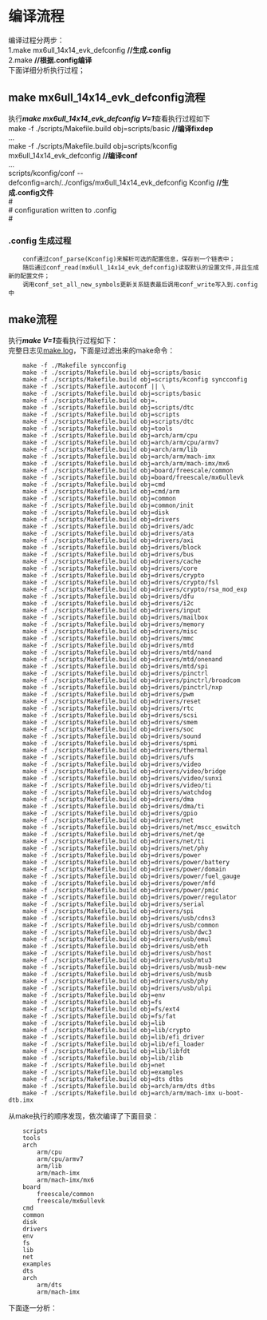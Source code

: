 # 编译流程
编译过程分两步：  
		1.make mx6ull_14x14_evk_defconfig   **//生成.config**  
		2.make  **//根据.config编译**  
下面详细分析执行过程；
## make mx6ull_14x14_evk_defconfig流程
执行***make mx6ull_14x14_evk_defconfig V=1***查看执行过程如下  
		make -f ./scripts/Makefile.build obj=scripts/basic  **//编译fixdep**  
		...       
		make -f ./scripts/Makefile.build obj=scripts/kconfig mx6ull_14x14_evk_defconfig **//编译conf**   
  		...   
  		scripts/kconfig/conf  --defconfig=arch/../configs/mx6ull_14x14_evk_defconfig Kconfig  **//生成.config文件**  
		#  
		# configuration written to .config  
		#  

### .config 生成过程
		conf通过conf_parse(Kconfig)来解析可选的配置信息，保存到一个链表中；
		随后通过conf_read(mx6ull_14x14_evk_defconfig)读取默认的设置文件,并且生成新的配置文件；
		调用conf_set_all_new_symbols更新关系链表最后调用conf_write写入到.config中

## make流程
执行***make V=1***查看执行过程如下：  
完整日志见[make.log](./logs/make.log)，下面是过滤出来的make命令：  

		make -f ./Makefile syncconfig
		make -f ./scripts/Makefile.build obj=scripts/basic
		make -f ./scripts/Makefile.build obj=scripts/kconfig syncconfig
		make -f ./scripts/Makefile.autoconf || \
		make -f ./scripts/Makefile.build obj=scripts/basic
		make -f ./scripts/Makefile.build obj=.
		make -f ./scripts/Makefile.build obj=scripts/dtc
		make -f ./scripts/Makefile.build obj=scripts
		make -f ./scripts/Makefile.build obj=scripts/dtc
		make -f ./scripts/Makefile.build obj=tools
		make -f ./scripts/Makefile.build obj=arch/arm/cpu
		make -f ./scripts/Makefile.build obj=arch/arm/cpu/armv7
		make -f ./scripts/Makefile.build obj=arch/arm/lib
		make -f ./scripts/Makefile.build obj=arch/arm/mach-imx
		make -f ./scripts/Makefile.build obj=arch/arm/mach-imx/mx6
		make -f ./scripts/Makefile.build obj=board/freescale/common
		make -f ./scripts/Makefile.build obj=board/freescale/mx6ullevk
		make -f ./scripts/Makefile.build obj=cmd
		make -f ./scripts/Makefile.build obj=cmd/arm
		make -f ./scripts/Makefile.build obj=common
		make -f ./scripts/Makefile.build obj=common/init
		make -f ./scripts/Makefile.build obj=disk
		make -f ./scripts/Makefile.build obj=drivers
		make -f ./scripts/Makefile.build obj=drivers/adc
		make -f ./scripts/Makefile.build obj=drivers/ata
		make -f ./scripts/Makefile.build obj=drivers/axi
		make -f ./scripts/Makefile.build obj=drivers/block
		make -f ./scripts/Makefile.build obj=drivers/bus
		make -f ./scripts/Makefile.build obj=drivers/cache
		make -f ./scripts/Makefile.build obj=drivers/core
		make -f ./scripts/Makefile.build obj=drivers/crypto
		make -f ./scripts/Makefile.build obj=drivers/crypto/fsl
		make -f ./scripts/Makefile.build obj=drivers/crypto/rsa_mod_exp
		make -f ./scripts/Makefile.build obj=drivers/dfu
		make -f ./scripts/Makefile.build obj=drivers/i2c
		make -f ./scripts/Makefile.build obj=drivers/input
		make -f ./scripts/Makefile.build obj=drivers/mailbox
		make -f ./scripts/Makefile.build obj=drivers/memory
		make -f ./scripts/Makefile.build obj=drivers/misc
		make -f ./scripts/Makefile.build obj=drivers/mmc
		make -f ./scripts/Makefile.build obj=drivers/mtd
		make -f ./scripts/Makefile.build obj=drivers/mtd/nand
		make -f ./scripts/Makefile.build obj=drivers/mtd/onenand
		make -f ./scripts/Makefile.build obj=drivers/mtd/spi
		make -f ./scripts/Makefile.build obj=drivers/pinctrl
		make -f ./scripts/Makefile.build obj=drivers/pinctrl/broadcom
		make -f ./scripts/Makefile.build obj=drivers/pinctrl/nxp
		make -f ./scripts/Makefile.build obj=drivers/pwm
		make -f ./scripts/Makefile.build obj=drivers/reset
		make -f ./scripts/Makefile.build obj=drivers/rtc
		make -f ./scripts/Makefile.build obj=drivers/scsi
		make -f ./scripts/Makefile.build obj=drivers/smem
		make -f ./scripts/Makefile.build obj=drivers/soc
		make -f ./scripts/Makefile.build obj=drivers/sound
		make -f ./scripts/Makefile.build obj=drivers/spmi
		make -f ./scripts/Makefile.build obj=drivers/thermal
		make -f ./scripts/Makefile.build obj=drivers/ufs
		make -f ./scripts/Makefile.build obj=drivers/video
		make -f ./scripts/Makefile.build obj=drivers/video/bridge
		make -f ./scripts/Makefile.build obj=drivers/video/sunxi
		make -f ./scripts/Makefile.build obj=drivers/video/ti
		make -f ./scripts/Makefile.build obj=drivers/watchdog
		make -f ./scripts/Makefile.build obj=drivers/dma
		make -f ./scripts/Makefile.build obj=drivers/dma/ti
		make -f ./scripts/Makefile.build obj=drivers/gpio
		make -f ./scripts/Makefile.build obj=drivers/net
		make -f ./scripts/Makefile.build obj=drivers/net/mscc_eswitch
		make -f ./scripts/Makefile.build obj=drivers/net/qe
		make -f ./scripts/Makefile.build obj=drivers/net/ti
		make -f ./scripts/Makefile.build obj=drivers/net/phy
		make -f ./scripts/Makefile.build obj=drivers/power
		make -f ./scripts/Makefile.build obj=drivers/power/battery
		make -f ./scripts/Makefile.build obj=drivers/power/domain
		make -f ./scripts/Makefile.build obj=drivers/power/fuel_gauge
		make -f ./scripts/Makefile.build obj=drivers/power/mfd
		make -f ./scripts/Makefile.build obj=drivers/power/pmic
		make -f ./scripts/Makefile.build obj=drivers/power/regulator
		make -f ./scripts/Makefile.build obj=drivers/serial
		make -f ./scripts/Makefile.build obj=drivers/spi
		make -f ./scripts/Makefile.build obj=drivers/usb/cdns3
		make -f ./scripts/Makefile.build obj=drivers/usb/common
		make -f ./scripts/Makefile.build obj=drivers/usb/dwc3
		make -f ./scripts/Makefile.build obj=drivers/usb/emul
		make -f ./scripts/Makefile.build obj=drivers/usb/eth
		make -f ./scripts/Makefile.build obj=drivers/usb/host
		make -f ./scripts/Makefile.build obj=drivers/usb/mtu3
		make -f ./scripts/Makefile.build obj=drivers/usb/musb-new
		make -f ./scripts/Makefile.build obj=drivers/usb/musb
		make -f ./scripts/Makefile.build obj=drivers/usb/phy
		make -f ./scripts/Makefile.build obj=drivers/usb/ulpi
		make -f ./scripts/Makefile.build obj=env
		make -f ./scripts/Makefile.build obj=fs
		make -f ./scripts/Makefile.build obj=fs/ext4
		make -f ./scripts/Makefile.build obj=fs/fat
		make -f ./scripts/Makefile.build obj=lib
		make -f ./scripts/Makefile.build obj=lib/crypto
		make -f ./scripts/Makefile.build obj=lib/efi_driver
		make -f ./scripts/Makefile.build obj=lib/efi_loader
		make -f ./scripts/Makefile.build obj=lib/libfdt
		make -f ./scripts/Makefile.build obj=lib/zlib
		make -f ./scripts/Makefile.build obj=net
		make -f ./scripts/Makefile.build obj=examples
		make -f ./scripts/Makefile.build obj=dts dtbs
		make -f ./scripts/Makefile.build obj=arch/arm/dts dtbs
		make -f ./scripts/Makefile.build obj=arch/arm/mach-imx u-boot-dtb.imx
 
从make执行的顺序发现，依次编译了下面目录：

		scripts
		tools
		arch
			arm/cpu
			arm/cpu/armv7
			arm/lib
			arm/mach-imx
			arm/mach-imx/mx6
		board
			freescale/common
			freescale/mx6ullevk
		cmd
		common
		disk
		drivers
		env
		fs
		lib
		net
		examples
		dts 
		arch
			arm/dts 
			arm/mach-imx

下面逐一分析：  



